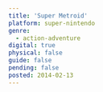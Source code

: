 ```yaml
---
title: 'Super Metroid'
platform: super-nintendo
genre:
  - action-adventure
digital: true
physical: false
guide: false
pending: false
posted: 2014-02-13
---
```

